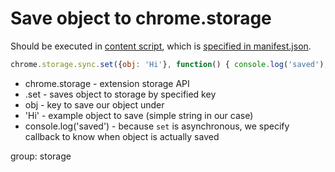# Save object to chrome.storage

Should be executed in [content script](https://developer.chrome.com/docs/extensions/mv3/content_scripts/),
which is [specified in manifest.json](/chrome-extension/storage).

```javascript
chrome.storage.sync.set({obj: 'Hi'}, function() { console.log('saved'); });
```

- chrome.storage - extension storage API
- .set - saves object to storage by specified key
- obj - key to save our object under
- 'Hi' - example object to save (simple string in our case)
- console.log('saved') - because `set` is asynchronous, we specify callback to know when object is actually saved

group: storage
